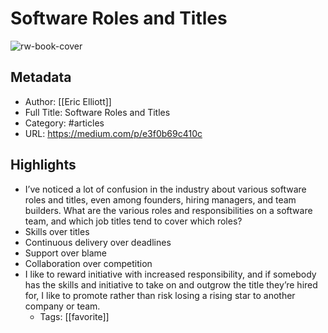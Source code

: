 # Software Roles and Titles

![rw-book-cover](https://readwise-assets.s3.amazonaws.com/static/images/article4.6bc1851654a0.png)

## Metadata
- Author: [[Eric Elliott]]
- Full Title: Software Roles and Titles
- Category: #articles
- URL: https://medium.com/p/e3f0b69c410c

## Highlights
- I’ve noticed a lot of confusion in the industry about various software roles and titles, even among founders, hiring managers, and team builders. What are the various roles and responsibilities on a software team, and which job titles tend to cover which roles?
- Skills over titles
- Continuous delivery over deadlines
- Support over blame
- Collaboration over competition
- I like to reward initiative with increased responsibility, and if somebody has the skills and initiative to take on and outgrow the title they’re hired for, I like to promote rather than risk losing a rising star to another company or team.
    - Tags: [[favorite]] 
